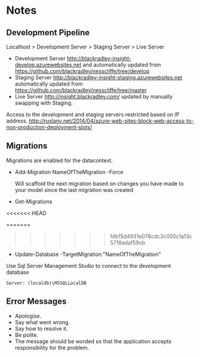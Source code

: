 Notes
===========

Development Pipeline
--------------
Localhost > Development Server > Staging Server > Live Server

* Development Server http://blackradley-insight-develop.azurewebsites.net and
  automatically updated from https://github.com/blackradley/nesscliffe/tree/develop 
* Staging Server http://blackradley-insight-staging.azurewebsites.net 
  automatically updated from https://github.com/blackradley/nesscliffe/tree/master
* Live Server http://insight.blackradley.com/
  updated by manually swapping with Staging.

Access to the development and staging servers restricted based on IP address.
http://ruslany.net/2014/04/azure-web-sites-block-web-access-to-non-production-deployment-slots/

Migrations
-----------
Migrations are enabled for the datacontext.

* Add-Migration NameOfTheMigration -Force
	
	Will scaffold the next migration based on changes you have made to your model since the last migration was created

* Get-Migrations

<<<<<<< HEAD

=======
>>>>>>> fdb15d4931e078cdc3c050c1a13c5718adaf59cb
* Update-Database -TargetMigration:"NameOfTheMigration"

Use Sql Server Management Studio to connect to the development database 

	Server: (localdb)\MSSQLLocalDB

Error Messages
-----------
* Apologise.
* Say what went wrong.
* Say how to resolve it.
* Be polite.
* The message should be worded so that the application accepts responsibility for the problem. 
